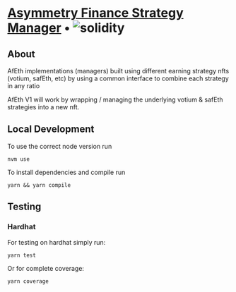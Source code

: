 # [Asymmetry Finance Strategy Manager](https://www.asymmetry.finance/) • ![solidity](https://img.shields.io/badge/solidity-0.8.19-lightgrey)

## About

AfEth implementations (managers) built using different earning strategy nfts (votium, safEth, etc) by using a common interface to combine each strategy in any ratio

AfEth V1 will work by wrapping / managing the underlying votium & safEth strategies into a new nft.

## Local Development

To use the correct node version run

```
nvm use
```

To install dependencies and compile run

```
yarn && yarn compile
```

## Testing

### Hardhat

For testing on hardhat simply run:

```
yarn test
```

Or for complete coverage:

```
yarn coverage
```
